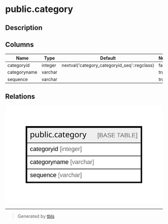 # public.category

## Description

## Columns

| Name | Type | Default | Nullable | Children | Parents | Comment |
| ---- | ---- | ------- | -------- | -------- | ------- | ------- |
| categoryid | integer | nextval('category_categoryid_seq'::regclass) | false |  |  |  |
| categoryname | varchar |  | true |  |  |  |
| sequence | varchar |  | true |  |  |  |

## Relations

![er](public.category.svg)

---

> Generated by [tbls](https://github.com/k1LoW/tbls)
